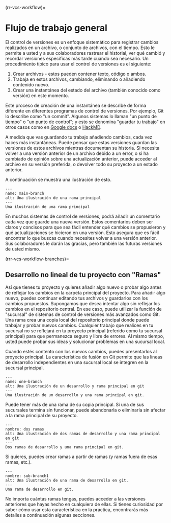 (rr-vcs-workflow)=
# Flujo de trabajo general

El control de versiones es un enfoque sistemático para registrar cambios realizados en un archivo, o conjunto de archivos, con el tiempo. Esto le permite a usted y a sus colaboradores rastrear el historial, ver qué cambió y recordar versiones específicas más tarde cuando sea necesario. Un procedimiento típico para usar el control de versiones es el siguiente:

1. Crear archivos - estos pueden contener texto, código o ambos.
2. Trabaja en estos archivos, cambiando, eliminando o añadiendo contenido nuevo.
3. Crear una instantánea del estado del archivo (también conocido como versión) en este momento.

Este proceso de creación de una instantánea se describe de forma diferente en diferentes programas de control de versiones. Por ejemplo, Git lo describe como "un commit". Algunos sistemas lo llaman "un punto de tiempo" o "un punto de control"; y esto se denomina "guardar tu trabajo" en otros casos como en [Google docs](https://docs.google.com/) o [HackMD](http://hackmd.io/).

A medida que vas guardando tu trabajo añadiendo cambios, cada vez haces más instantáneas. Puede pensar que estas versiones guardan las versiones de estos archivos mientras documentan su historia. Si necesita volver a una versión anterior de un archivo debido a un error, o si ha cambiado de opinión sobre una actualización anterior, puede acceder al archivo en su versión preferida, o devolver todo su proyecto a un estado anterior.

A continuación se muestra una ilustración de esto.

```{figure} ../../figures/main-branch.png
---
name: main-branch
alt: Una ilustración de una rama principal
---
Una ilustración de una rama principal
```

En muchos sistemas de control de versiones, podrá añadir un comentario cada vez que guarde una nueva versión. Estos comentarios deben ser claros y concisos para que sea fácil entender qué cambios se propusieron y qué actualizaciones se hicieron en una versión. Esto asegura que es fácil encontrar lo que buscas cuando necesites volver a una versión anterior. Sus colaboradores le darán las gracias, pero también las futuras versiones de usted mismo.

(rrr-vcs-workflow-branches)=
## Desarrollo no lineal de tu proyecto con "Ramas"

Así que tienes tu proyecto y quieres añadir algo nuevo o probar algo antes de reflejar los cambios en la carpeta principal del proyecto. Para añadir algo nuevo, puedes continuar editando tus archivos y guardarlos con los cambios propuestos. Supongamos que desea intentar algo sin reflejar los cambios en el repositorio central. En ese caso, puede utilizar la función de "sucursal" de sistemas de control de versiones más avanzados como Git. Una rama crea una copia local del repositorio principal donde puede trabajar y probar nuevos cambios. Cualquier trabajo que realices en tu sucursal no se reflejará en tu proyecto principal (referido como tu sucursal principal) para que permanezca seguro y libre de errores. Al mismo tiempo, usted puede probar sus ideas y solucionar problemas en una sucursal local.

Cuando estés contento con los nuevos cambios, puedes presentarlos al proyecto principal. La característica de fusión en Git permite que las líneas de desarrollo independientes en una sucursal local se integren en la sucursal principal.

```{figure} ../../figures/one-branch.png
---
name: one-branch
alt: Una ilustración de un desarrollo y rama principal en git
---
Una ilustración de un desarrollo y una rama principal en git.
```

Puede tener más de una rama de su copia principal. Si una de sus sucursales termina sin funcionar, puede abandonarla o eliminarla sin afectar a la rama principal de su proyecto.

```{figure} ../../figures/two-branches.png
---
nombre: dos ramas
alt: Una ilustración de dos ramas de desarrollo y una rama principal en git
---
Dos ramas de desarrollo y una rama principal en git.
```

Si quieres, puedes crear ramas a partir de ramas (y ramas fuera de esas ramas, etc.).

```{figure} ../../figures/sub-branch.png
---
nombre: sub-branch1
alt: Una ilustración de una rama de desarrollo en git.
---
Una rama de desarrollo en git.
```

No importa cuántas ramas tengas, puedes acceder a las versiones anteriores que hayas hecho en cualquiera de ellas. Si tienes curiosidad por saber cómo usar esta característica en la práctica, encontrarás más detalles a continuación algunas secciones.
